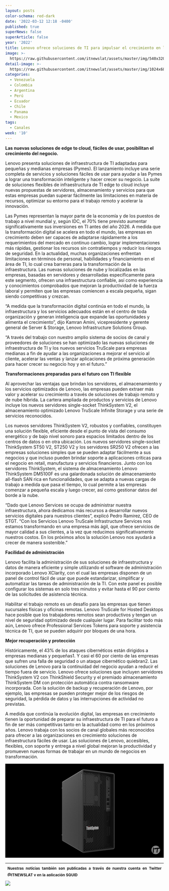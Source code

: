 ```yaml
---
layout: posts
color-schema: red-dark
date: '2022-03-12 12:18 -0400'
published: true
superNews: false
superArticle: false
year: '2022'
title: Lenovo ofrece soluciones de TI para impulsar el crecimiento en las Pymes
image: >-
  https://raw.githubusercontent.com/itnewslat/assets/master/img/540x320/Lenovo-ThinkSystem-p.jpg
detail-image: >-
  https://raw.githubusercontent.com/itnewslat/assets/master/img/1024x680/Lenovo-ThinkSystem-g.jpg
categories:
  - Venezuela
  - Colombia
  - Argentina
  - Perú
  - Ecuador
  - Chile
  - Panama
  - Mexico
tags:
  - Canales
week: '10'
---
```

**Las nuevas soluciones de edge to cloud, fáciles de usar, posibilitan el crecimiento del negocio.**

Lenovo presenta soluciones de infraestructura de TI adaptadas para pequeñas y medianas empresas (Pymes). El lanzamiento incluye una serie completa de servicios y soluciones fáciles de usar para ayudar a las Pymes a lograr una transformación inteligente y hacer crecer su negocio. La suite de soluciones flexibles de infraestructura de TI edge to cloud incluye nuevas propuestas de servidores, almacenamiento y servicios para que estas empresas puedan superar fácilmente las limitaciones en materia de recursos, optimizar su entorno para el trabajo remoto y acelerar la innovación. 

Las Pymes representan la mayor parte de la economía y de los puestos de trabajo a nivel mundial y, según IDC, el 70% tiene previsto aumentar significativamente sus inversiones en TI antes del año 2026.  A medida que la transformación digital se acelera en todo el mundo, las empresas en crecimiento deben ser capaces de adaptarse rápidamente a los requerimientos del mercado en continuo cambio, lograr implementaciones más rápidas, gestionar los recursos sin contratiempos y reducir los riesgos de seguridad.  En la actualidad, muchas organizaciones enfrentan limitaciones en términos de personal, habilidades y financiamiento en el área de TI, lo cual crea barreras para la transformación de la infraestructura. Las nuevas soluciones de nube y localizadas en las empresas, basadas en servidores y desarrolladas específicamente para este segmento, ofrecen una infraestructura confiable, así como experiencia y conocimientos comprobados que mejoran la productividad de la fuerza laboral y permiten que las empresas comiencen a escala pequeña, sigan siendo competitivas y crezcan. 

“A medida que la transformación digital continúa en todo el mundo, la infraestructura y los servicios adecuados están en el centro de toda organización y generan inteligencia que expande las oportunidades y alimenta el crecimiento”, dijo Kamran Amini, vicepresidente y gerente general de Server & Storage, Lenovo Infrastructure Solutions Group.

“A través del trabajo con nuestro amplio sistema de socios de canal y proveedores de soluciones se han optimizado las nuevas soluciones de infraestructura de TI y los nuevos servicios TruScale para empresas medianas a fin de ayudar a las organizaciones a mejorar el servicio al cliente, acelerar las ventas y lanzar aplicaciones de próxima generación para hacer crecer su negocio hoy y en el futuro.”

**Transformaciones preparadas para el futuro con TI flexible**

Al aprovechar las ventajas que brindan los servidores, el almacenamiento y los servicios optimizados de Lenovo, las empresas pueden extraer más valor y acelerar su crecimiento a través de soluciones de trabajo remoto y de nube híbrida.  La cartera ampliada de productos y servicios de Lenovo incluye los nuevos servidores single-socket ThinkSystem V2, el almacenamiento optimizado Lenovo TruScale Infinite Storage y una serie de servicios reconocidos.

Los nuevos servidores ThinkSystem V2, robustos y confiables, constituyen una solución flexible, eficiente desde el punto de vista del consumo energético y de bajo nivel sonoro para espacios limitados dentro de los centros de datos o en otra ubicación.  Los nuevos servidores single-socket ThinkSystem ST50 V2, ST250 V2 y los servidores SR250 V2 ofrecen a las empresas soluciones simples que se pueden adaptar fácilmente a sus negocios y que incluso pueden brindar soporte a aplicaciones críticas para el negocio en retail, manufactura y servicios financieros.  Junto con los servidores ThinkSystem, el sistema de almacenamiento Lenovo ThinkSystem DM5100F es una galardonada solución de almacenamiento all-flash SAN rica en funcionalidades, que se adapta a nuevas cargas de trabajo a medida que pasa el tiempo, lo cual permite a las empresas comenzar a pequeña escala y luego crecer, así como gestionar datos del borde a la nube.

“Dado que Lenovo Services se ocupa de administrar nuestra infraestructura, ahora dedicamos más recursos a desarrollar nuevos servicios digitales para nuestros clientes”, explicó Pedro Ramirez, CEO de STGT. “Con los Servicios Lenovo TruScale Infrastructure Services nos estamos transformando en una empresa más ágil, que ofrece servicios de mayor calidad a sus clientes, a la vez que reducimos significativamente nuestros costos. En los próximos años la solución Lenovo nos ayudará a crecer de manera sostenible.”

**Facilidad de administración**

Lenovo facilita la administración de sus soluciones de infraestructura y datos de manera eficiente y simple utilizando el software de administración incorporado Lenovo XClarity, con el cual las empresas disponen de un panel de control fácil de usar que puede estandarizar, simplificar y automatizar las tareas de administración de la TI. Con este panel es posible configurar los sistemas en solo tres minutos y evitar hasta el 90 por ciento de las solicitudes de asistencia técnica.

Habilitar el trabajo remoto es un desafío para las empresas que tienen sucursales físicas y oficinas remotas. Lenovo TruScale for Hosted Desktops hace posible que los trabajadores remotos sean productivos y tengan un nivel de seguridad optimizado desde cualquier lugar. Para facilitar todo más aún, Lenovo ofrece Professional Services Tokens para soporte y asistencia técnica de TI, que se pueden adquirir por bloques de una hora.  

**Mejor recuperación y protección**

Históricamente, el 43% de los ataques cibernéticos están dirigidos a empresas medianas y pequeñas1.  Y casi el 60 por ciento de las empresas que sufren una falla de seguridad o un ataque cibernético quiebran2. Las soluciones de Lenovo para la continuidad del negocio ayudan a reducir el tiempo fuera de servicio. Lenovo ofrece soluciones que incluyen servidores ThinkSystem V2 con ThinkShield Security y el premiado almacenamiento ThinkSystem DM con protección automática contra ransomware incorporada. Con la solución de backup y recuperación de Lenovo, por ejemplo, las empresas se pueden proteger mejor de los riesgos de seguridad, la pérdida de datos y las interrupciones de actividad no previstas. 

A medida que continúa la evolución digital, las empresas en crecimiento tienen la oportunidad de preparar su infraestructura de TI para el futuro a fin de ser más competitivas tanto en la actualidad como en los próximos años. Lenovo trabaja con los socios de canal globales más reconocidos para ofrecer a las organizaciones en crecimiento soluciones de infraestructura fáciles de usar. Las soluciones de Lenovo, accesibles, flexibles, con soporte y entrega a nivel global mejoran la productividad y promueven nuevas formas de trabajar en un mundo de negocios en transformación. 

![](https://raw.githubusercontent.com/itnewslat/assets/master/img/540x320/Lenovo-ThinkSystem-p.jpg)

<table style="height: 42px;" width="569">
<tbody>
<tr>
<td style="text-align: justify;"><sub><strong>Nuestras noticias también son publicadas a través de nuestra cuenta en Twitter <a href="https://twitter.com/itnewslat?lang=es">@ITNEWSLAT</a> y en la aplicación <a href="https://squidapp.co/en/">SQUID</a></strong></sub></td>
</tr>
</tbody>
</table>

<img src="https://tracker.metricool.com/c3po.jpg?hash=56f88a41e39ab42c063cc51676587a04"/>

